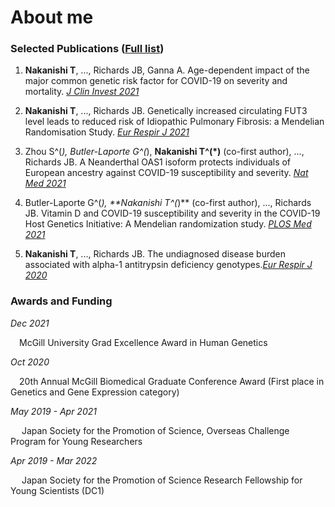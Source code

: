 # About me

### Selected Publications ([Full list](https://scholar.google.com/citations?hl=ja&user=rWjHHf4AAAAJ))
  
1. **Nakanishi T**, ..., Richards JB, Ganna A. Age-dependent impact of the major common genetic risk factor for COVID-19 on severity and mortality. [_J Clin Invest 2021_](https://www.jci.org/articles/view/152386)

2. **Nakanishi T**, ..., Richards JB. Genetically increased circulating FUT3 level leads to reduced risk of Idiopathic Pulmonary Fibrosis: a Mendelian Randomisation Study. [_Eur Respir J 2021_](https://pubmed.ncbi.nlm.nih.gov/34172473/)

3. Zhou S^(*), Butler-Laporte G^(*), **Nakanishi T^(*)** (co-first author), ..., Richards JB. A Neanderthal OAS1 isoform protects individuals of European ancestry against COVID-19 susceptibility and severity. [_Nat Med 2021_](https://www.nature.com/articles/s41591-021-01281-1)

4.	Butler-Laporte G^(*), **Nakanishi T^(*)** (co-first author), ..., Richards JB. Vitamin D and COVID-19 susceptibility and severity in the COVID-19 Host Genetics Initiative: A Mendelian randomization study. [_PLOS Med 2021_](https://journals.plos.org/plosmedicine/article?id=10.1371/journal.pmed.1003605)

5. **Nakanishi T**, ..., Richards JB. The undiagnosed disease burden associated with alpha-1 antitrypsin deficiency genotypes.[_Eur Respir J 2020_](https://erj.ersjournals.com/content/56/6/2001441)

### Awards and Funding

_Dec 2021_ 

&emsp;McGill University Grad Excellence Award in Human Genetics 

_Oct 2020_ 

&emsp;20th Annual McGill Biomedical Graduate Conference Award (First place in Genetics and Gene Expression category)

_May 2019 - Apr 2021_ 

&emsp; Japan Society for the Promotion of Science, Overseas Challenge Program for Young Researchers

_Apr 2019 - Mar 2022_ 

&emsp;	Japan Society for the Promotion of Science Research Fellowship for Young Scientists (DC1)
